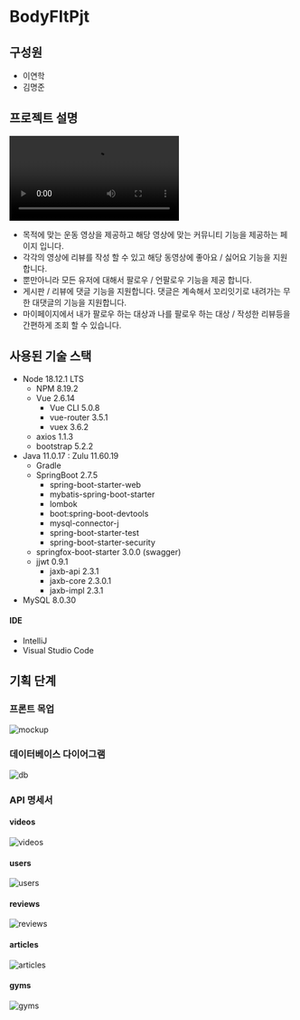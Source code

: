 # BodyFItPjt

## 구성원

- 이연학
- 김명준

## 프로젝트 설명

![시연영상](./%EA%B8%B0%EB%8A%A5%EC%8B%9C%EC%97%B0.mp4)

- 목적에 맞는 운동 영상을 제공하고 해당 영상에 맞는 커뮤니티 기능을 제공하는 페이지 입니다.
- 각각의 영상에 리뷰를 작성 할 수 있고 해당 동영상에 좋아요 / 싫어요 기능을 지원합니다.
- 뿐만아니라 모든 유저에 대해서 팔로우 / 언팔로우 기능을 제공 합니다.
- 게시판 / 리뷰에 댓글 기능을 지원합니다. 댓글은 계속해서 꼬리잇기로 내려가는 무한 대댓글의 기능을 지원합니다.
- 마이페이지에서 내가 팔로우 하는 대상과 나를 팔로우 하는 대상 / 작성한 리뷰등을 간편하게 조회 할 수 있습니다.

## 사용된 기술 스택

- Node 18.12.1 LTS
  - NPM 8.19.2
  - Vue 2.6.14
    - Vue CLI 5.0.8
    - vue-router 3.5.1
    - vuex 3.6.2
  - axios 1.1.3
  - bootstrap 5.2.2
- Java 11.0.17 : Zulu 11.60.19
  - Gradle
  - SpringBoot 2.7.5
    - spring-boot-starter-web
    - mybatis-spring-boot-starter
    - lombok
    - boot:spring-boot-devtools
    - mysql-connector-j
    - spring-boot-starter-test
    - spring-boot-starter-security
  - springfox-boot-starter 3.0.0 (swagger)
  - jjwt 0.9.1
    - jaxb-api 2.3.1
    - jaxb-core 2.3.0.1
    - jaxb-impl 2.3.1
- MySQL 8.0.30

#### IDE

- IntelliJ
- Visual Studio Code

## 기획 단계

### 프론트 목업

![mockup](./Img/mockup.png)

### 데이터베이스 다이어그램

![db](./Img/fitnessdb_EER.png)

### API 명세서

#### videos

![videos](./Img/videos.png)

#### users

![users](./Img/users.png)

#### reviews

![reviews](./Img/reviews.png)

#### articles

![articles](./Img/articles.png)

#### gyms

![gyms](./Img/gyms.png)
